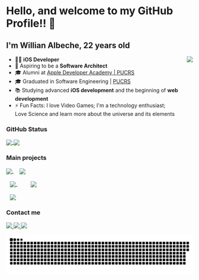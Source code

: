 <!--
**WillianAlbeche/WillianAlbeche** is a ✨ _special_ ✨ repository because its `README.md` (this file) appears on your GitHub profile.

Here are some ideas to get you started:
- 🌱 I’m currently learning ...
- 👯 I’m looking to collaborate on ...
- 🤔 I’m looking for help with ...
- 💬 Ask me about ...
- 📫 How to reach me: ...
- 😄 Pronouns: ...
- ⚡ Fun fact: ...
- 💼 working as an **iOS developer** at [Instituto de Pesquisa Eldorado](https://www.eldorado.org.br/)
-->

# Hello, and welcome to my GitHub Profile!! 👋

## I'm Willian Albeche, 22 years old
 <img align="right" height='230em' src="https://media1.giphy.com/media/qgQUggAC3Pfv687qPC/giphy.gif?cid=ecf05e47xlds00op0l9mro7n0xogllc2hb4jhwq8huikctvk&rid=giphy.gif&ct=g"  />
 

 
 

 - 📱🍎 **iOS Developer**
 - 🔭 Aspiring to be a **Software Architect**
 - 🎓 Alumni at [Apple Developer Academy | PUCRS ](https://developeracademy.eldorado.org.br/poa/)
 - 🎓 Graduated in Software Engineering | [PUCRS](https://www.pucrs.br/)
 - 📚 Studying advanced **iOS development** and the beginning of **web development**
 - ⚡️ Fun Facts: I love Video Games; I'm a technology enthusiast; </br> Love Science and learn more about the universe and its elements


### GitHub Status
  <a href="https://github.com/anuraghazra/github-readme-stats">
    <img align="center" height='200em' src="https://github-readme-stats.vercel.app/api?username=willianAlbeche&show_icons=true&theme=radical" />
  </a>
  <a href="https://github.com/anuraghazra/github-readme-stats">
    <img align="center" height='200em' src="https://github-readme-stats.vercel.app/api/top-langs/?username=WillianAlbeche&exclude_repo=QuadTree_PSB,PSB_ASCII-ART&layout=compact&theme=radical" />
  </a>

</br>

### Main projects
<div style="padding-right: 40px;" >
    <a href="https://apps.apple.com/br/app/aurora-app/id1631002666">
        <img align="center" height='120em' src= "https://github.com/WillianAlbeche/WillianAlbeche/assets/26680389/c5493837-f3b2-499c-91b4-4c6f9935b085">
    </a>
  &nbsp; &nbsp; 
    <a href="https://www.ages.pucrs.br/lista-de-projetos-2023-1/vitimas-de-crime/">
        <img align="center" height='120em' src= "https://github.com/WillianAlbeche/WillianAlbeche/assets/26680389/11e23ad9-e69d-487c-85d5-a2c3bd02d55f">
    </a>
</div>
</br>

<div>
    <a style="padding: 10px;" href="https://www.ages.pucrs.br/lista-de-projetos-2023-1/connect-pharmacy/">
        <img align="center" height='120em' src= "https://github.com/WillianAlbeche/WillianAlbeche/assets/26680389/200250d4-970a-4d73-869b-d5db78e544dc">
    </a>
  &nbsp; &nbsp; 
    <a style="padding: 10px;" href="https://github.com/WillianAlbeche/projectClothes.git">
        <img align="center" height='120em' src= "https://github.com/WillianAlbeche/WillianAlbeche/assets/26680389/94f5c172-f991-4773-a58c-28873bb732a2">
    </a>
</div>
</br>

<a style="padding: 10px;" href="https://www.ages.pucrs.br/lista-de-projetos-2020-2/compartilhamento/">
    <img align="center" height='120em' src= "https://github.com/WillianAlbeche/WillianAlbeche/assets/26680389/34f5cccc-d402-4568-bfe4-26da9710c427">
</a>




### Contact me
 <a href="https://www.linkedin.com/in/willian-albeche-87a890144/">
    <img src="https://img.shields.io/badge/linkedin-%230077B5.svg?&style=for-the-badge&logo=linkedin&logoColor=white" />
  </a>
  
  <a href="https://discords.com/bio/p/5386">
    <img src="https://img.shields.io/badge/Discord-7289DA?style=for-the-badge&logo=discord&logoColor=white" />
  </a>
  <a href="mailto:willianalbeche@gmail.com">
    <img src="https://img.shields.io/badge/Gmail-D14836?style=for-the-badge&logo=gmail&logoColor=white" />
  </a>





![Snake animation](https://github.com/WillianAlbeche/WillianAlbeche/blob/output/github-contribution-grid-snake.svg)
